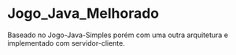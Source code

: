 # Jogo_Java_Melhorado
Baseado no Jogo-Java-Simples porém com uma outra arquitetura e implementado com servidor-cliente.
